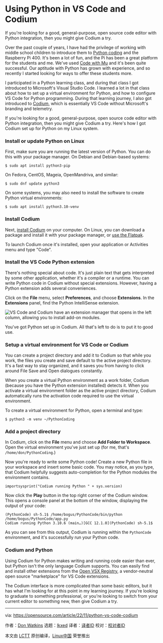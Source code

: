 [#]: subject: "Using Python in VS Code and Codium"
[#]: via: "https://opensource.com/article/22/11/python-vs-code-codium"
[#]: author: "Don Watkins https://opensource.com/users/don-watkins"
[#]: collector: "lkxed"
[#]: translator: " "
[#]: reviewer: " "
[#]: publisher: " "
[#]: url: " "

Using Python in VS Code and Codium
======

If you're looking for a good, general-purpose, open source code editor with Python integration, then you might give Codium a try.

Over the past couple of years, I have had the privilege of working with middle school children to introduce them to [Python coding][1] and the Raspberry Pi 400. It's been a lot of fun, and the Pi has been a great platform for the students and me. We've used [Code with Mu][2] and it's been quite successful. Our aptitude with Python has grown with experience, and so recently I started looking for ways to offer these students more.

I participated in a Python learning class, and during that class I got introduced to Microsoft's Visual Studio Code. I learned a lot in that class about how to set up a virtual environment for Python, and how to configure VS Code for Python programming. During that learning journey, I also got introduced to [Codium][3], which is essentially VS Code without Microsoft's branding and telemetry.

If you're looking for a good, general-purpose, open source code editor with Python integration, then you might give Codium a try. Here's how I got Codium set up for Python on my Linux system.

### Install or update Python on Linux

First, make sure you are running the latest version of Python. You can do this with your package manager. On Debian and Debian-based systems:

```
$ sudo apt install python3-pip
```

On Fedora, CentOS, Mageia, OpenMandriva, and similar:

```
$ sudo dnf update python3
```

On some systems, you may also need to install the software to create Python virtual environments:

```
$ sudo apt install python3.10-venv
```

### Install Codium

Next, [install Codium][4] on your computer. On Linux, you can download a package and install it with your package manager, or [use the Flatpak][5].

To launch Codium once it's installed, open your application or Activities menu and type "Code".

### Install the VS Code Python extension

There's nothing special about code. It's just plain text that gets interpreted by some other application, whether it's a compiler or a runtime. You can write Python code in Codium without special extensions. However, having a Python extension adds several conveniences.

Click on the **File** menu, select **Preferences**, and choose **Extensions**. In the **Extensions** panel, find the Python IntelliSense extension.

![VS Code and Codium have an extension manager that opens in the left column, allowing you to install add-on modules.][6]

You've got Python set up in Codium. All that's left to do is to put it to good use.

### Setup a virtual environment for VS Code or Codium

You can create a project directory and add it to Codium so that while you work, the files you create and save default to the active project directory. It's a fast way to stay organized, and it saves you from having to click around File Save and Open dialogues constantly.

When you create a virtual Python environment as a work folder, Codium (because you have the Python extension installed) detects it. When you activate a virtual environment folder as the active project directory, Codium automatically runs the activation code required to use the virtual environment.

To create a virtual environment for Python, open a terminal and type:

```
$ python3 -m venv ~/PythonCoding
```

### Add a project directory

In Codium, click on the **File** menu and choose **Add Folder to Workspace**. Open the virtual environment you've just set up (for me, that's `/home/don/PythonCoding`.)

Now you're ready to write some Python code! Create a new Python file in your workspace and insert some basic code. You may notice, as you type, that Codium helpfully suggests auto-completion for the Python modules the environment contains.

```
importsysprint("Codium running Python " + sys.version)
```

Now click the **Play** button in the top right corner of the Codium window. This opens a console panel at the bottom of the window, displaying the output of your code:

```
(PythonCode) sh-5.1$ /home/bogus/PythonCode/bin/python /home/bogus/PythonCode/app.py
Codium running Python 3.10.6 (main…)[GCC 12.1.0](PythonCode) sh-5.1$
```

As you can see from this output, Codium is running within the `PythonCode` environment, and it's successfully run your Python code.

### Codium and Python

Using Codium for Python makes writing and running code easier than ever, but Python isn't the only language Codium supports. You can easily find and install other extensions from the [Open VSX Registry][7], a vendor-neutral open source "marketplace" for VS Code extensions.

The Codium interface is more complicated than some basic editors, but it has what I'm looking for at this point in my learning journey. If you're looking to graduate to something professional, or you're looking to switch from your current editor to something new, then give Codium a try.

--------------------------------------------------------------------------------

via: https://opensource.com/article/22/11/python-vs-code-codium

作者：[Don Watkins][a]
选题：[lkxed][b]
译者：[译者ID](https://github.com/译者ID)
校对：[校对者ID](https://github.com/校对者ID)

本文由 [LCTT](https://github.com/LCTT/TranslateProject) 原创编译，[Linux中国](https://linux.cn/) 荣誉推出

[a]: https://opensource.com/users/don-watkins
[b]: https://github.com/lkxed
[1]: https://opensource.com/article/22/8/math-python-raspberry-pi
[2]: https://codewith.mu/
[3]: https://opensource.com/article/20/6/open-source-alternatives-vs-code
[4]: https://github.com/VSCodium/vscodium/releases
[5]: https://flathub.org/apps/details/com.vscodium.codium
[6]: https://opensource.com/sites/default/files/2022-10/codium-extension-python.webp
[7]: https://open-vsx.org/
